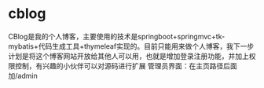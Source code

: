 # cblog
CBlog是我的个人博客，主要使用的技术是springboot+springmvc+tk-mybatis+代码生成工具+thymeleaf实现的。目前只能用来做个人博客，我下一步计划是将这个博客网站开放给其他人可以用，也就是增加登录注册功能，并加上权限控制，有兴趣的小伙伴可以对源码进行扩展
管理员界面：在主页路径后面加/admin
